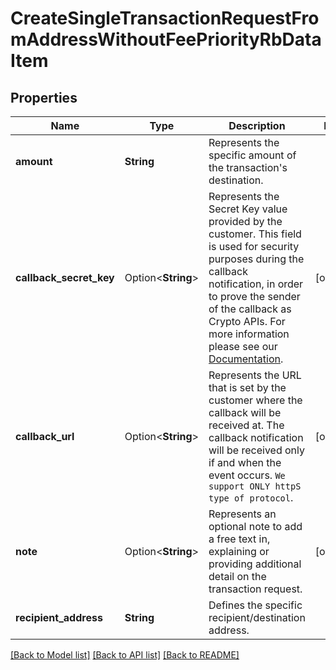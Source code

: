 # CreateSingleTransactionRequestFromAddressWithoutFeePriorityRbDataItem

## Properties

Name | Type | Description | Notes
------------ | ------------- | ------------- | -------------
**amount** | **String** | Represents the specific amount of the transaction's destination. | 
**callback_secret_key** | Option<**String**> | Represents the Secret Key value provided by the customer. This field is used for security purposes during the callback notification, in order to prove the sender of the callback as Crypto APIs. For more information please see our [Documentation](https://developers.cryptoapis.io/technical-documentation/general-information/callbacks#callback-security). | [optional]
**callback_url** | Option<**String**> | Represents the URL that is set by the customer where the callback will be received at. The callback notification will be received only if and when the event occurs. `We support ONLY httpS type of protocol`. | [optional]
**note** | Option<**String**> | Represents an optional note to add a free text in, explaining or providing additional detail on the transaction request. | [optional]
**recipient_address** | **String** | Defines the specific recipient/destination address. | 

[[Back to Model list]](../README.md#documentation-for-models) [[Back to API list]](../README.md#documentation-for-api-endpoints) [[Back to README]](../README.md)


